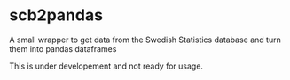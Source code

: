 # scb2pandas
A small wrapper to get data from the Swedish Statistics database and turn them into pandas dataframes

This is under developement and not ready for usage.
